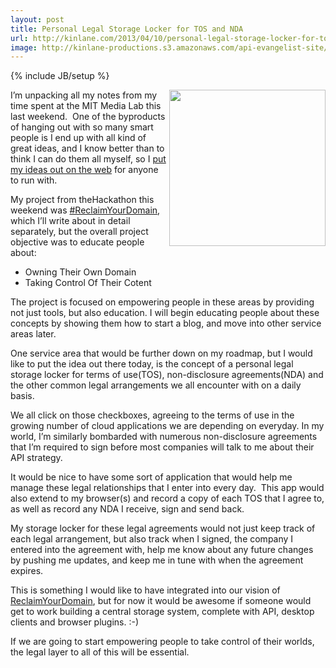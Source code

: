```yaml
---
layout: post
title: Personal Legal Storage Locker for TOS and NDA
url: http://kinlane.com/2013/04/10/personal-legal-storage-locker-for-tos-and-nda/
image: http://kinlane-productions.s3.amazonaws.com/api-evangelist-site/blog/lockers.jpg
---
```

{% include JB/setup %}
<p>
     <img src="https://s3.amazonaws.com/kinlane-productions/lockers.jpg"  width="250" align="right" />
</p>
<p>
     I’m unpacking all my notes from my time spent at the MIT Media Lab this last weekend.  One of the byproducts of hanging out with so many smart people is I end up with all kind of great ideas, and I know better than to think I can do them all myself, so I <a href="/blog/tag.php?Search_Tag=ideas">put my ideas out on the web</a> for anyone to run with.
</p>
<p>
     My project from theHackathon this weekend was <a href="http://reclaimyourdomain.org">#ReclaimYourDomain</a>, which I’ll write about in detail separately, but the overall project objective was to educate people about:
</p>
<ul class="mainlist">
     <li>Owning Their Own Domain
     </li>
     <li>Taking Control Of Their Cotent
     </li>
</ul>
<p>
     The project is focused on empowering people in these areas by providing not just tools, but also education. I will begin educating people about these concepts by showing them how to start a blog, and move into other service areas later.
</p>
<p>
     One service area that would be further down on my roadmap, but I would like to put the idea out there today, is the concept of a personal legal storage locker for terms of use(TOS), non-disclosure agreements(NDA) and the other common legal arrangements we all encounter with on a daily basis.
</p>
<p>
     We all click on those checkboxes, agreeing to the terms of use in the growing number of cloud applications we are depending on everyday. In my world, I’m similarly bombarded with numerous non-disclosure agreements that I’m required to sign before most companies will talk to me about their API strategy.
</p>
<p>
     It would be nice to have some sort of application that would help me manage these legal relationships that I enter into every day.  This app would also extend to my browser(s) and record a copy of each TOS that I agree to, as well as record any NDA I receive, sign and send back.
</p>
<p>
     My storage locker for these legal agreements would not just keep track of each legal arrangement, but also track when I signed, the company I entered into the agreement with, help me know about any future changes by pushing me updates, and keep me in tune with when the agreement expires.
</p>
<p>
     This is something I would like to have integrated into our vision of <a href="http://reclaimyourdomain.org">ReclaimYourDomain</a>, but for now it would be awesome if someone would get to work building a central storage system, complete with API, desktop clients and browser plugins. :-)
</p>
<p>
     If we are going to start empowering people to take control of their worlds, the legal layer to all of this will be essential.
</p>